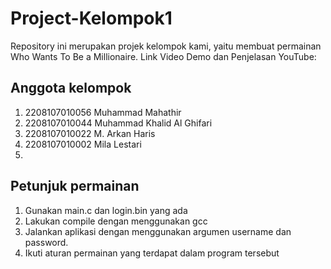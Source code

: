 # Project-Kelompok1
Repository ini merupakan projek kelompok kami, yaitu membuat permainan Who Wants To Be a Millionaire. Link Video Demo dan Penjelasan YouTube: 

## Anggota kelompok
1. 2208107010056 Muhammad Mahathir
2. 2208107010044 Muhammad Khalid Al Ghifari 
3. 2208107010022 M. Arkan Haris
4. 2208107010002 Mila Lestari
5. 

## Petunjuk permainan
1. Gunakan main.c dan login.bin yang ada
2. Lakukan compile dengan menggunakan gcc
3. Jalankan aplikasi dengan menggunakan argumen username dan password.
4. Ikuti aturan permainan yang terdapat dalam program tersebut
